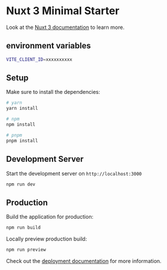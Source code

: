 # Nuxt 3 Minimal Starter

Look at the [Nuxt 3 documentation](https://nuxt.com/docs/getting-started/introduction) to learn more.

## environment variables

```bash
VITE_CLIENT_ID=xxxxxxxxxx
````

## Setup

Make sure to install the dependencies:

```bash
# yarn
yarn install

# npm
npm install

# pnpm
pnpm install
```

## Development Server

Start the development server on `http://localhost:3000`

```bash
npm run dev
```

## Production

Build the application for production:

```bash
npm run build
```

Locally preview production build:

```bash
npm run preview
```

Check out the [deployment documentation](https://nuxt.com/docs/getting-started/deployment) for more information.

